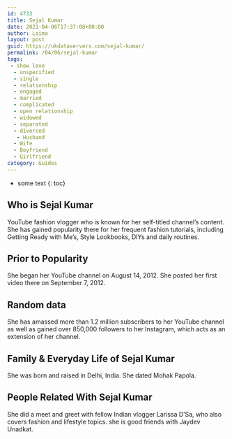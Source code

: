 ```yaml
---
id: 4733
title: Sejal Kumar
date: 2021-04-06T17:37:08+00:00
author: Laima
layout: post
guid: https://ukdataservers.com/sejal-kumar/
permalink: /04/06/sejal-kumar
tags:
 - show love
  - unspecified
  - single
  - relationship
  - engaged
  - married
  - complicated
  - open relationship
  - widowed
  - separated
  - divorced
   - Husband
  - Wife
  - Boyfriend
  - Girlfriend
category: Guides
---
```


* some text
{: toc}


## Who is Sejal Kumar
                  
                  
                  
YouTube fashion vlogger who is known for her self-titled channel&#8217;s content. She has gained popularity there for her frequent fashion tutorials, including Getting Ready with Me&#8217;s, Style Lookbooks, DIYs and daily routines. 
                  
              
            
              
            
                
                
                
## Prior to Popularity
                  
                  
                  
She began her YouTube channel on August 14, 2012. She posted her first video there on September 7, 2012.
                  
              
            
              
            
                
                
                
## Random data
                  
                  
                  
She has amassed more than 1.2 million subscribers to her YouTube channel as well as gained over 850,000 followers to her Instagram, which acts as an extension of her channel.
                  
              
            
              
            
                
                
                
## Family & Everyday Life of Sejal Kumar
                  
                  
                  
She was born and raised in Delhi, India. She dated Mohak Papola. 
                  
              
            
              
            
                
                
                
## People Related With Sejal Kumar
                  
                  
                  
She did a meet and greet with fellow Indian vlogger Larissa D&#8217;Sa, who also covers fashion and lifestyle topics. she is good friends with Jaydev Unadkat.
                  
              
            
              
            
                
              
            
              
              
            
            
              
            
          
          
          